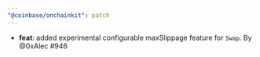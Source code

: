 ```yaml
---
"@coinbase/onchainkit": patch
---
```


- **feat**: added experimental configurable maxSlippage feature for `Swap`. By @0xAlec #946
